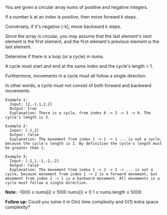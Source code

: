 You are given a circular array nums of positive and negative integers. 

If a number k at an index is positive, then move forward k steps. 

Conversely, if it's negative (-k), move backward k steps. 

Since the array is circular, you may assume that the last element's next element is the first element, and the first element's previous element is the last element.

Determine if there is a loop (or a cycle) in nums. 

A cycle must start and end at the same index and the cycle's length > 1. 

Furthermore, movements in a cycle must all follow a single direction. 

In other words, a cycle must not consist of both forward and backward movements.

```
Example 1:
  Input: [2,-1,1,2,2]
  Output: true
  Explanation: There is a cycle, from index 0 -> 2 -> 3 -> 0. The cycle's length is 3.

Example 2:
  Input: [-1,2]
  Output: false
  Explanation: The movement from index 1 -> 1 -> 1 ... is not a cycle, because the cycle's length is 1. By definition the cycle's length must be greater than 1.

Example 3:
  Input: [-2,1,-1,-2,-2]
  Output: false
  Explanation: The movement from index 1 -> 2 -> 1 -> ... is not a cycle, because movement from index 1 -> 2 is a forward movement, but movement from index 2 -> 1 is a backward movement. All movements in a cycle must follow a single direction.
```  

**Note:**
  -1000 ≤ nums[i] ≤ 1000
  nums[i] ≠ 0
  1 ≤ nums.length ≤ 5000
 

**Follow up:**
  Could you solve it in O(n) time complexity and O(1) extra space complexity?